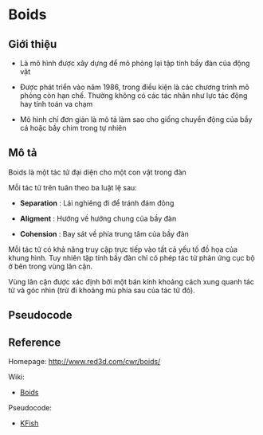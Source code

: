 Boids
=====

Giới thiệu
----------

- Là mô hình được xây dựng để mô phỏng lại tập tính bầy đàn của động vật

- Được phát triển vào năm 1986, trong điều kiện là các chương trình mô phỏng còn hạn chế. Thường không có các tác nhân như lực tác động hay tính toán va chạm

- Mô hình chỉ đơn giản là mô tả làm sao cho giống chuyển động của bầy cá hoặc bầy chim trong tự nhiên

Mô tả
-----

Boids là một tác tử đại diện cho một con vật trong đàn

Mỗi tác tử trên tuân theo ba luật lệ sau:

- **Separation** : Lái nghiêng đi để tránh đám đông

- **Aligment** : Hướng về hướng chung của bầy đàn

- **Cohension** : Bay sát về phía trung tâm của bầy đàn

Mỗi tác tử có khả năng truy cập trực tiếp vào tất cả yếu tố đồ họa của khung hình. Tuy nhiên tập tính bầy đàn chỉ có phép tác tử phản ứng cục bộ ở bên trong vùng lân cận.

Vùng lân cận được xác định bởi một bán kính khoảng cách xung quanh tác tử và góc nhìn (trừ đi khoảng mù phía sau của tác tử đó).

Pseudocode
----------



Reference
---------

Homepage: http://www.red3d.com/cwr/boids/

Wiki:

- [Boids]

[Boids]: https://en.wikipedia.org/wiki/Boids

Pseudocode:

- [KFish]

[KFish]: http://www.kfish.org/boids/pseudocode.html